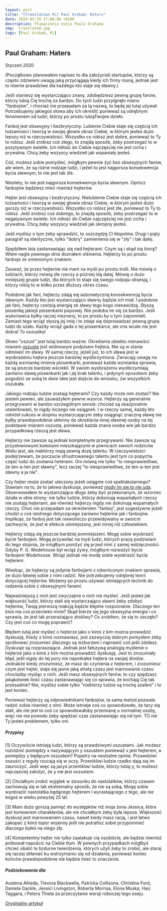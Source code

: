 ```yaml
---
layout: post
title: "[Translation PL] Paul Graham: Haters"
date: 2020-03-29 17:00:00 +0100
description: Tłumaczenie eseju Paula Grahama
img:  translated.jpg
tags: [Paul Graham, PL]
---
```


## Paul Graham: Haters

Styczeń 2020

(Początkowo planowałem napisać to dla założycieli startupów, którzy są często zdziwieni uwagą jaką przyciągają kiedy ich firmy rosną, jednak jest to równie prawdziwe dla każdego kto staje się sławny.)

Jeśli staniesz się wystarczająco znany, zdobędziesz pewną grupę fanów, którzy lubią Cię trochę za bardzo. Do tych ludzi przylgnęło miano "fanbojów", i chociaż nie przepadam za tą nazwą, to będę jej tutaj używał.
Potrzebujemy jakiegoś słowa aby ich określić ponieważ są odrębnym fenomenem od ludzi, którzy po prostu lubiąTwojee dzieło.

Fanboj jest obsesyjny i bezkrytyczny. Lubienie Ciebie staje się częścią ich tożsamości i tworzą w swojej głowie obraz Ciebie, w którym jesteś dużo lepszy niż w rzeczywistości.
Wszystko co robisz jest dobre, ponieważ to Ty to robisz.
Jeśli zrobisz coś złego, to znajdą sposób, żeby postrzegać to w pozytywnym świetle.
Ich miłość do Ciebie najczęściej nie jest cicha i prywatna.
Chcą żeby wszyscy wiedzieli jak wspaniały jesteś. 

Cóż, możesz sobie pomyśleć, mógłbym pewnie żyć bez obsesyjnych fanów, ale wiem, że są różne rodzaje ludzi, i jeżeli to jest najgorsza konsekwencja bycia sławnym, to nie jest tak źle.

Niestety, to nie jest najgorsza konsekwencja bycia sławnym. Oprócz fanbojów będziesz mieć również hejterów.

Hejter jest obsesyjny i bezkrytyczny. Nielubienie Ciebie staje się częścią ich tożsamości i tworzą w swojej głowie obraz Ciebie, w którym jesteś dużo gorszy niż w rzeczywistości.
Wszystko co robisz jest złe, ponieważ to Ty to robisz.
Jeśli zrobisz coś dobrego, to znajdą sposób, żeby postrzegać to w negatywnym świetle.
Ich miłość do Ciebie najczęściej nie jest cicha i prywatna.
Chcą żeby wszyscy wiedzieli jak okropny jesteś. 

Jeśli myślisz o tym żeby sprawdzić, to oszczędzę Ci kłopotów. Drugi i piąty paragraf są identyczne, tylko "dobry" zamienienia się w "zły" i tak dalej.

Spędziłem lata zastanawiając się nad hejterami. Czym są i skąd się biorą? Wtem nagle pewnego dnia doznałem olśnienia. Hejterzy to po prostu fanboje ze zmienionym znakiem.

Zauważ, że przez hejterów nie mam na myśli po prostu trolli. Nie mówię o ludziach, którzy mówią złe rzeczy a później idą dalej. Mówię o dużo mniejszej grupie ludzi, dla których to staje się swego rodzaju obsesją, i którzy robią to w kółko przez dłuższy okres czasu.

Podobnie jak fani, hejterzy zdają się automatyczną konsekwencją bycia sławnym.
Każdy kto jest wystarczająco sławny będzie ich miał. I podobnie jak fani, hejterzy czerpią energię ze sławy tego kogo nienawidzą.
Słyszą piosenkę jakiejś piosenkarki popowej. Nie podoba im się za bardzo.
Jeśli wykonawca byłby raczej nieznany, to po prostu by o tym zapomnieli.
Zamiast tego wciąż słyszą jej imię i to zdaje się doprowadzać pewną grupę ludzi do szału. 
Każdy wciąż gada o tej piosenkarce, ale ona wcale nie jest dobra! To oszustka!

Słowo "oszust" jest tutaj bardzo ważne. Określanie obiektu nienawiści mianem [oszusta][twatter-musk] jest widmowym podpisem hejtera.
Nie są w stanie odmówić im sławy. W samej rzeczy, jeżeli już, to ich sława jest w wyobrażeniu hejtera jeszcze bardziej wyolbrzymiona.
Zwracają uwagę na każdą wzmiankę imienia piosenkarki, ponieważ każda wzmianka sprawia, że są jeszcze bardziej wściekli.
W swoim wyobrażeniu wyolbrzymiają zarówno sławę piosenkarki jak i jej brak talentu, i jedynym sposobem żeby pogodzić ze sobą te dwie idee jest dojście do wniosku, żw wszystkich oszukała.

Jakiego rodzaju ludzie zostają hejterami? Czy każdy może nim zostać? Nie jestem pewien, ale zauważyłem pewne wzorce. Hejterzy są generalnie przegrywami w bardzo szczególnym sensie: chociaż są okazjonalnie utalentowani, to nigdy niczego nie osiągneli. I w rzeczy samej, każdy kto odniósł sukces w stopniu wystarzcającym żeby osiągnąć znaczną sławę nie byłby prawdopodobnie skłonny do określania innej sławnej osoby na tej podstawie mianem oszusta, ponieważ każda znana osoba wie jak bardzo przypadkową rzeczą jest sława.

Hejterzy nie zawsze są jednak kompletnymi przegrywami. Nie zawsze są przysłowiowymi kolesiami mieszkającymi w piwnicach swoich rodziców. Wielu jest, ale niektórzy mają pewną dozę talentu. W rzeczywistości podejrzewam, że poczucie sfrustrowanego talentu jest tym co popycha część ludzi do zostania heterami. Oni mówią nie tylko "to niesprawiedliwe, że ten-a-ten jest sławny", lecz raczej "to niesprawiedliwe, że ten-a-ten jest sławny a ja nie".

Czy hejter może zostać uleczony jeżeli osiągnie coś spektakularnego? Stawiam na to, że to jałowa dyskusja, ponieważ [nigdy im się to nie uda][graham-mean]. Obserwowałem to wystarczająco długo żeby być przekonanym, że wzorzec działa w obie strony: nie tylko ludzie, którzy dokonują wspaniałych rzeczy nie zostają hejterami, ale również hejterzy nigdy nie dokonują wspaniałych rzeczy. Choć nie przepadam za określeniem "fanboj", jest sugestywne jeżeli chodzi o coś istotnego dotyczącego zarówno hejterów jak i fanbojów. Implikuje, że fanboj jest tak niewolniczo przewidywalny w swoicm zachwycie, że jest w efekcie umniejszony, jest mniej niż człowiekiem.

Hejterzy zdają się jeszcze bardziej pomniejszeni. Mogę sobie wyobrazić bycie fanbojem. Mogę przywołać na myśl ludzi, których pracę podziwiam do tego stopnia, że mógłbym poniżyć się przed nimi z samej wdzięczności. Gdyby P. G. Wodehouse był wciąż żywy, mógłbym rozważyć bycie fanbojem Wodehouse. Wciąż jednak nie modę sobie wyobrazić bycia hejterem.

Wiedząc, że hejterzy są jedynie fanbojami z odwróconym znakiem sprawia, że dużo łatwiej sobie z nimi radzić. Nie potrzebujemy odrębnej teorii dotyczącej hejterów. Możemy po prostu używać istniejących technik do radzenia sobie z obsesyjnymi fanami.

Najważniejszą z nich jest zwyczajnie o nich nie myśleć. Jeśli jesteś jak większość ludzi, którzy stali się wystarczająco sławni żeby zdobyć hejterów, Twoją pierwszą reakcją będzie błędne rozpoznanie. Dlaczego ten ktoś ma coś przeciwko mnie? Skąd bierze się jego obsesyjna energia i co sprawia, że jest tak przerażająco złośliwy? Co zrobiłem, że się to zaczęło? Czy jest coś co mogę poprawić?

Błędem tutaj jest myśleć o hejterze jako o kimś z kim można prowadzić dyskusję. Kiedy z kimś rozmawiasz, jest zazwyczaj dobrym pomysłem żeby spróbować zrozumieć dlaczego są wzburzeni i naprawić coś jeśli zdołasz. Dyskusje są rozpraszające. Jednak jest fałszywą analogią myślenie o hejterze jako o kimś z kim można prowadzić dyskusję. Jest to zrozumiały błąd, jeśli nigdy do tej pory nie napotkałeś hejtera na swojej drodze. Jednakże kiedy zrozumiesz, że masz do czynienia z hejterem, i zrozumiesz czym jest hejter, staje się jasne jaką stratą czasu jest marnowanie czasu chociażby myśląc o nich. Jeśli masz obsesyjnych fanów, to czy spędzasz jakąkolwiek ilość czasu zastanawiając się co sprawia, że kochają Cię tak przesadnie? Nie, myślisz sobie tylko "niektórzy ludzie są trochę szaleni" i to jest koniec.

Ponieważ hejterzy są odpowiednikami fanbojów, ta sama metod pozwala radzić sobie również z nimi. Może istnieje coś co spowodowało, że tacy się stali, ale nie jest to coś co spowodowałoby przemianę u normalnej osoby, więc nie ma powodu żeby spędzać czas zastanawiając się nd tym. TO nie Ty jesteś problemem, tylko oni.


##### Przypisy

[1] Oczywiście istnieją ludzi, którzy są prawdziwymi oszustami. Jak możesz rozróżnić pomiędzy x nazywającym y oszustem ponieważ x jest hejterem, a pomiędzy y będącym oszustem? Popatrz na neutralne opinie. Przawdziwi oszuści z reguły rzucają się w oczy. Przenikliwi ludzie rzadko dają się im zauroczyć. Jeśli więc są jacyś przenikliwi ludzie, którzy lubią y, to możesz najczęściej założyć, że y nie jest oszustem.

[2] Chciałbym zrobić wyjątek w stosunku do nastolatków, którzy czasem zachowują się w tak ekstremalny sposób, że nie są sobą. Mogę sobie wyobrazić nastolatka będącego hejterem i wyrastającego z tego, ale nie kogoś w wieku powyżej 25 lat.

[3] Mam dużo gorszą pamięć do występków niż moja żona Jessica, która jest koneserem charakterów, ale nie chciałbym żeby była lepsza. Większość dyskusji jest marnowaniem czasu, nawet kiedy masz rację, i jest łatwo zakopać z kimś topór wojenny jeśli nie potrafisz sobie przypomnieć dlaczego byłeś na niego zły.

[4] Kompetentny hejter nie tylko zaatakuje cię osobiście, ale będzie również próbował napuścić na Ciebie tłum. W pewnych przypadkach mógłbyś chcieć obalić te bzdurne twierdzenia, których użyli żeby to zrobić, ale staraj się raczej skłaniać ku wstrzymaniu się od działania, ponieważ koniec końców prawdopodobnie nie będzie mieć to znaczenia.

##### Podziekowania dla
 Austena Allreda, Trevora Blackwella, Patricka Collisona, Christine Ford, Daniela Gackle, Jessici Livingston, Roberta Morrisa, Elona Muska, Harj Taggara, i Petera Thiela za przeczytanie wersji roboczej tego eseju.


[Oryginalny artykuł][graham-fh]

[graham-fh]: http://www.paulgraham.com/fh.html
[twatter-musk]: https://twitter.com/search?q=Musk%20fraud&src=typed_query&f=live
[graham-mean]: http://www.paulgraham.com/mean.html
